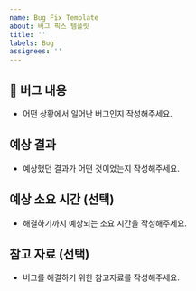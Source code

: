 ```yaml
---
name: Bug Fix Template
about: 버그 픽스 템플릿
title: ''
labels: Bug
assignees: ''
---
```


## 🚨 버그 내용

- 어떤 상황에서 일어난 버그인지 작성해주세요.

## 예상 결과

- 예상했던 결과가 어떤 것이었는지 작성해주세요.

## 예상 소요 시간 (선택)

- 해결하기까지 예상되는 소요 시간을 작성해주세요.

## 참고 자료 (선택)

- 버그를 해결하기 위한 참고자료를 작성해주세요.
